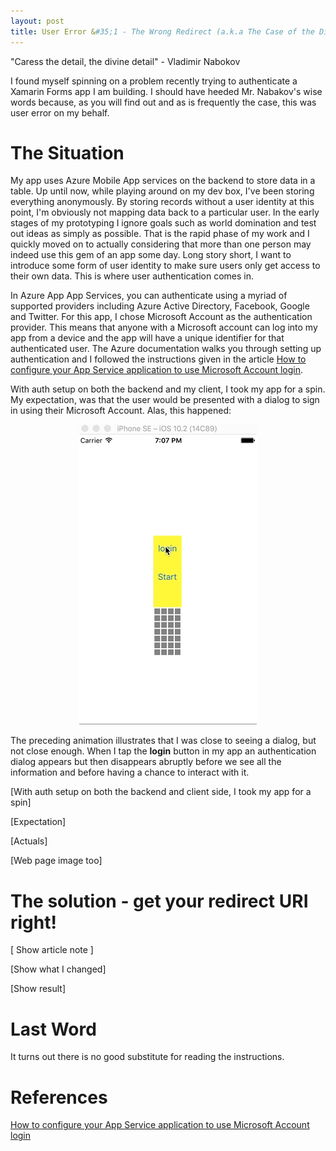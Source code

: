 ```yaml
---
layout: post
title: User Error &#35;1 - The Wrong Redirect (a.k.a The Case of the Disappearing Auth Dialog)
---
```


"Caress the detail, the divine detail" - Vladimir Nabokov

I found myself spinning on a problem recently trying to authenticate a Xamarin Forms app I am building. I should have heeded Mr. Nabakov's wise words because, as you will find out and as is frequently the case, this was user error on my behalf. 

# The Situation #
My app uses Azure Mobile App services on the backend to store data in a table. Up until now, while playing around on my dev box, I've been storing everything anonymously. By storing records without a user identity at this point, I'm obviously not mapping data back to a particular user. In the early stages of my prototyping I ignore goals such as world domination and test out ideas as simply as possible. That is the rapid phase of my work and I quickly moved on to actually considering that more than one person may indeed use this gem of an app some day. Long story short, I want to introduce some form of user identity to make sure users only get access to their own data. This is where user authentication comes in. 

In Azure App App Services, you can authenticate using a myriad of supported providers including Azure Active Directory, Facebook, Google and Twitter. For this app, I chose Microsoft Account as the authentication provider. This means that anyone with a Microsoft account can log into my app from a device and the app will have a unique identifier for that authenticated user. The Azure documentation walks you through setting up authentication and I followed the instructions given in the article [How to configure your App Service application to use Microsoft Account login](https://docs.microsoft.com/en-us/azure/app-service-mobile/app-service-mobile-how-to-configure-microsoft-authentication). 

With auth setup on both the backend and my client, I took my app for a spin. My expectation, was that the user would be presented with a dialog to sign in using their Microsoft Account. Alas, this happened:

<p align="center">
<img  src="/images/auth-dialog-disappears.gif" alt="Authentication dialog disappearing"/>
</p>

The preceding animation illustrates that I was close to seeing a dialog, but not close enough. When I tap the **login** button in my app an authentication dialog appears but then disappears abruptly before we see all the information and before having a chance to interact with it. 


[With auth setup on both the backend and client side, I took my app for a spin]

[Expectation]

[Actuals]



[Web page image too]

# The solution - get your redirect URI right! #

[ Show article note ]

[Show what I changed]

[Show result]




# Last Word #
It turns out there is no good substitute for reading the instructions. 

# References #
[How to configure your App Service application to use Microsoft Account login](https://docs.microsoft.com/en-us/azure/app-service-mobile/app-service-mobile-how-to-configure-microsoft-authentication)
